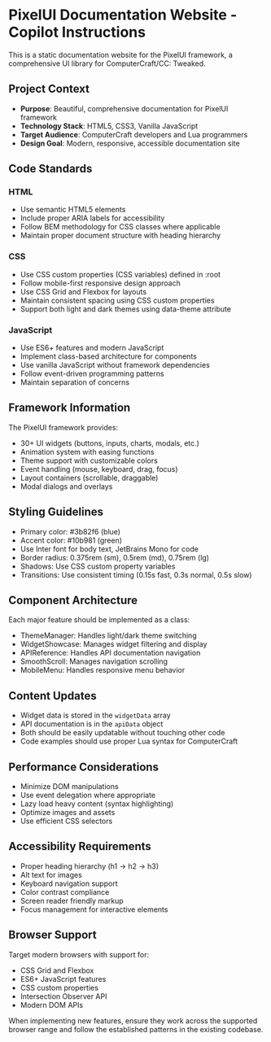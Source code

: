<!-- Use this file to provide workspace-specific custom instructions to Copilot. For more details, visit https://code.visualstudio.com/docs/copilot/copilot-customization#_use-a-githubcopilotinstructionsmd-file -->

# PixelUI Documentation Website - Copilot Instructions

This is a static documentation website for the PixelUI framework, a comprehensive UI library for ComputerCraft/CC: Tweaked.

## Project Context

- **Purpose**: Beautiful, comprehensive documentation for PixelUI framework
- **Technology Stack**: HTML5, CSS3, Vanilla JavaScript
- **Target Audience**: ComputerCraft developers and Lua programmers
- **Design Goal**: Modern, responsive, accessible documentation site

## Code Standards

### HTML
- Use semantic HTML5 elements
- Include proper ARIA labels for accessibility
- Follow BEM methodology for CSS classes where applicable
- Maintain proper document structure with heading hierarchy

### CSS
- Use CSS custom properties (CSS variables) defined in :root
- Follow mobile-first responsive design approach
- Use CSS Grid and Flexbox for layouts
- Maintain consistent spacing using CSS custom properties
- Support both light and dark themes using data-theme attribute

### JavaScript
- Use ES6+ features and modern JavaScript
- Implement class-based architecture for components
- Use vanilla JavaScript without framework dependencies
- Follow event-driven programming patterns
- Maintain separation of concerns

## Framework Information

The PixelUI framework provides:
- 30+ UI widgets (buttons, inputs, charts, modals, etc.)
- Animation system with easing functions
- Theme support with customizable colors
- Event handling (mouse, keyboard, drag, focus)
- Layout containers (scrollable, draggable)
- Modal dialogs and overlays

## Styling Guidelines

- Primary color: #3b82f6 (blue)
- Accent color: #10b981 (green)
- Use Inter font for body text, JetBrains Mono for code
- Border radius: 0.375rem (sm), 0.5rem (md), 0.75rem (lg)
- Shadows: Use CSS custom property variables
- Transitions: Use consistent timing (0.15s fast, 0.3s normal, 0.5s slow)

## Component Architecture

Each major feature should be implemented as a class:
- ThemeManager: Handles light/dark theme switching
- WidgetShowcase: Manages widget filtering and display
- APIReference: Handles API documentation navigation
- SmoothScroll: Manages navigation scrolling
- MobileMenu: Handles responsive menu behavior

## Content Updates

- Widget data is stored in the `widgetData` array
- API documentation is in the `apiData` object
- Both should be easily updatable without touching other code
- Code examples should use proper Lua syntax for ComputerCraft

## Performance Considerations

- Minimize DOM manipulations
- Use event delegation where appropriate
- Lazy load heavy content (syntax highlighting)
- Optimize images and assets
- Use efficient CSS selectors

## Accessibility Requirements

- Proper heading hierarchy (h1 → h2 → h3)
- Alt text for images
- Keyboard navigation support
- Color contrast compliance
- Screen reader friendly markup
- Focus management for interactive elements

## Browser Support

Target modern browsers with support for:
- CSS Grid and Flexbox
- ES6+ JavaScript features
- CSS custom properties
- Intersection Observer API
- Modern DOM APIs

When implementing new features, ensure they work across the supported browser range and follow the established patterns in the existing codebase.
